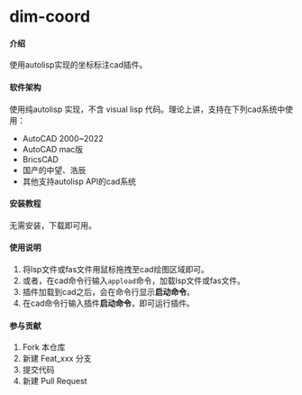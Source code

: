 # dim-coord

#### 介绍

使用autolisp实现的坐标标注cad插件。

#### 软件架构

使用纯autolisp 实现，不含 visual lisp 代码。理论上讲，支持在下列cad系统中使用：
- AutoCAD 2000~2022
- AutoCAD mac版
- BricsCAD
- 国产的中望、浩辰
- 其他支持autolisp API的cad系统

#### 安装教程

无需安装，下载即可用。

#### 使用说明

1. 将lsp文件或fas文件用鼠标拖拽至cad绘图区域即可。
2. 或者，在cad命令行输入`appload`命令，加载lsp文件或fas文件。
3. 插件加载到cad之后，会在命令行显示**启动命令**。
4. 在cad命令行输入插件**启动命令**，即可运行插件。

#### 参与贡献

1.  Fork 本仓库
2.  新建 Feat_xxx 分支
3.  提交代码
4.  新建 Pull Request
